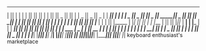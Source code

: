  _______  ___      ___   _______  _______  _______  ______   _______  _______  _______  _______  _______        _______  _______  ______
|       ||   |    |   | |       ||       ||       ||      | |       ||       ||   _   ||       ||       |      |  _    ||   _   ||    _ |
|    ___||   |    |   | |    _  ||    _  ||    ___||  _    ||  _____||    _  ||  |_|  ||     __||    ___|      | |_|   ||  |_|  ||   | ||
|   |__  |   |    |   | |   |_| ||   |_| ||   |___ | | |   || |_____ |   |_| ||       ||    |   |   |___       |       ||       ||   |_||_
|    __| |   |___ |   | |    ___||    ___||    ___|| |_|   ||_____  ||    ___||       ||    |__ |    ___| ___  |  _   | |       ||    __  |
|   |    |       ||   | |   |    |   |    |   |___ |       | _____| ||   |    |   _   ||       ||   |___ |   | | |_|   ||   _   ||   |  | |
|___|    |_______||___| |___|    |___|    |_______||______| |_______||___|    |__| |__||_______||_______||___| |_______||__| |__||___|  |_|
keyboard enthusiast's marketplace
